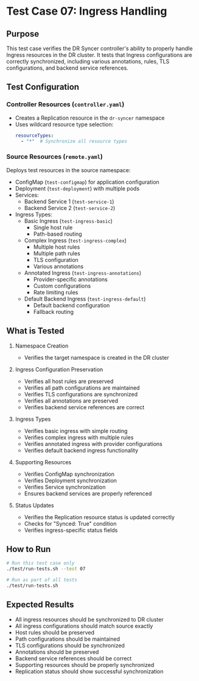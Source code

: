# Test Case 07: Ingress Handling

## Purpose
This test case verifies the DR Syncer controller's ability to properly handle Ingress resources in the DR cluster. It tests that Ingress configurations are correctly synchronized, including various annotations, rules, TLS configurations, and backend service references.

## Test Configuration

### Controller Resources (`controller.yaml`)
- Creates a Replication resource in the `dr-syncer` namespace
- Uses wildcard resource type selection:
  ```yaml
  resourceTypes:
    - "*"  # Synchronize all resource types
  ```

### Source Resources (`remote.yaml`)
Deploys test resources in the source namespace:
- ConfigMap (`test-configmap`) for application configuration
- Deployment (`test-deployment`) with multiple pods
- Services:
  * Backend Service 1 (`test-service-1`)
  * Backend Service 2 (`test-service-2`)
- Ingress Types:
  * Basic Ingress (`test-ingress-basic`)
    - Single host rule
    - Path-based routing
  * Complex Ingress (`test-ingress-complex`)
    - Multiple host rules
    - Multiple path rules
    - TLS configuration
    - Various annotations
  * Annotated Ingress (`test-ingress-annotations`)
    - Provider-specific annotations
    - Custom configurations
    - Rate limiting rules
  * Default Backend Ingress (`test-ingress-default`)
    - Default backend configuration
    - Fallback routing

## What is Tested
1. Namespace Creation
   - Verifies the target namespace is created in the DR cluster

2. Ingress Configuration Preservation
   - Verifies all host rules are preserved
   - Verifies all path configurations are maintained
   - Verifies TLS configurations are synchronized
   - Verifies all annotations are preserved
   - Verifies backend service references are correct

3. Ingress Types
   - Verifies basic ingress with simple routing
   - Verifies complex ingress with multiple rules
   - Verifies annotated ingress with provider configurations
   - Verifies default backend ingress functionality

4. Supporting Resources
   - Verifies ConfigMap synchronization
   - Verifies Deployment synchronization
   - Verifies Service synchronization
   - Ensures backend services are properly referenced

5. Status Updates
   - Verifies the Replication resource status is updated correctly
   - Checks for "Synced: True" condition
   - Verifies ingress-specific status fields

## How to Run
```bash
# Run this test case only
./test/run-tests.sh --test 07

# Run as part of all tests
./test/run-tests.sh
```

## Expected Results
- All ingress resources should be synchronized to DR cluster
- All ingress configurations should match source exactly
- Host rules should be preserved
- Path configurations should be maintained
- TLS configurations should be synchronized
- Annotations should be preserved
- Backend service references should be correct
- Supporting resources should be properly synchronized
- Replication status should show successful synchronization
